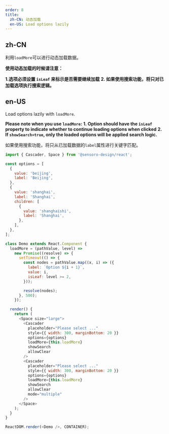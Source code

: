 ```yaml
---
order: 8
title:
  zh-CN: 动态加载
  en-US: Load options lazily
---
```


## zh-CN
利用`loadMore`可以进行动态加载数据。


**使用动态加载的时候请注意：**


**1.选项必须设置 `isLeaf` 来标示是否需要继续加载**
**2. 如果使用搜索功能，将只对已加载选项执行搜索逻辑。**

## en-US

Load options lazily with `loadMore`.

**Please note when you use `loadMore`:**
**1. Option should have the `isLeaf` property to indicate whether to continue loading options when clicked**
**2. If `showSearch=true`, only the loaded options will be applied search logic.**

如果使用搜索功能，将只从已加载数据的`label`属性进行关键字匹配。

```js
import { Cascader, Space } from '@sensoro-design/react';

const options = [
  {
    value: 'beijing',
    label: 'Beijing',
  },
  {
    value: 'shanghai',
    label: 'Shanghai',
    children: [
      {
        value: 'shanghaishi',
        label: 'Shanghai',
      },
    ],
  },
];

class Demo extends React.Component {
  loadMore = (pathValue, level) =>
    new Promise((resolve) => {
      setTimeout(() => {
        const nodes = pathValue.map((x, i) => ({
          label: `Option ${i + 1}`,
          value: i,
          isLeaf: level >= 2,
        }));

        resolve(nodes);
      }, 500);
    });

  render() {
    return (
      <Space size="large">
        <Cascader
          placeholder="Please select ..."
          style={{ width: 300, marginBottom: 20 }}
          options={options}
          loadMore={this.loadMore}
          showSearch
          allowClear
        />
        <Cascader
          placeholder="Please select ..."
          style={{ width: 300, marginBottom: 20 }}
          options={options}
          loadMore={this.loadMore}
          showSearch
          allowClear
          mode="multiple"
        />
      </Space>
    );
  }
}

ReactDOM.render(<Demo />, CONTAINER);
```

